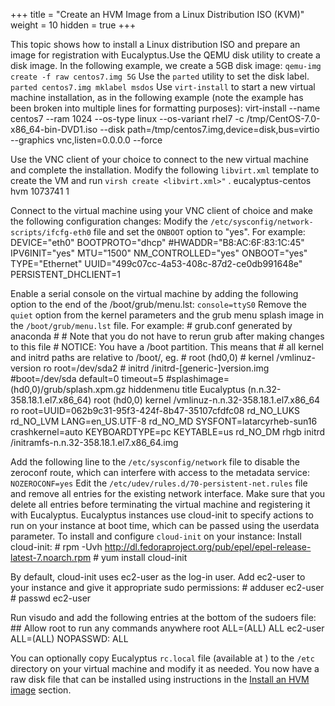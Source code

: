 +++
title = "Create an HVM Image from a Linux Distribution ISO (KVM)"
weight = 10
hidden = true
+++

This topic shows how to install a Linux distribution ISO and prepare an image for registration with Eucalyptus.Use the QEMU disk utility to create a disk image. In the following example, we create a 5GB disk image: `qemu-img create -f raw centos7.img 5G` Use the `parted` utility to set the disk label. `parted centos7.img mklabel msdos` Use `virt-install` to start a new virtual machine installation, as in the following example (note the example has been broken into multiple lines for formatting purposes): 
    virt-install --name centos7 --ram 1024 --os-type linux --os-variant rhel7 
     -c /tmp/CentOS-7.0-x86_64-bin-DVD1.iso --disk path=/tmp/centos7.img,device=disk,bus=virtio 
     --graphics vnc,listen=0.0.0.0 --force 

Use the VNC client of your choice to connect to the new virtual machine and complete the installation. Modify the following `libvirt.xml` template to create the VM and run `virsh create <libvirt.xml>"` . 
     <domain type='kvm'>
        <name>eucalyptus-centos</name>
        <os>
            <type>hvm</type>
        </os>
        <features>
            <acpi/>
        </features>
        <memory>1073741</memory>
        <vcpu>1</vcpu>
        <devices>
            <!--<emulator>/usr/bin/kvm</emulator>-->
            <disk type='file'>
                <source file='/tmp/centos7.img'/>
                <target dev='hda'/>
            </disk>
         <interface type='bridge'>
             <source bridge='br0'/>
             <model type='virtio'/>
         </interface>
            <graphics type='vnc' port='-1' autoport='yes' listen='0.0.0.0'/>
        </devices>
    </domain>

Connect to the virtual machine using your VNC client of choice and make the following configuration changes: Modify the `/etc/sysconfig/network-scripts/ifcfg-eth0` file and set the `ONBOOT` option to "yes". For example: 
    DEVICE="eth0"
    BOOTPROTO="dhcp"
    #HWADDR="B8:AC:6F:83:1C:45"
    IPV6INIT="yes"
    MTU="1500"
    NM_CONTROLLED="yes"
    ONBOOT="yes"
    TYPE="Ethernet"
    UUID="499c07cc-4a53-408c-87d2-ce0db991648e"
    PERSISTENT_DHCLIENT=1

Enable a serial console on the virtual machine by adding the following option to the end of the /boot/grub/menu.lst: `console=ttyS0` Remove the `quiet` option from the kernel parameters and the grub menu splash image in the `/boot/grub/menu.lst` file. For example: 
    # grub.conf generated by anaconda
    #
    # Note that you do not have to rerun grub after making changes to this file
    # NOTICE:  You have a /boot partition.  This means that
    #          all kernel and initrd paths are relative to /boot/, eg.
    #          root (hd0,0)
    #          kernel /vmlinuz-version ro root=/dev/sda2
    #          initrd /initrd-[generic-]version.img
    #boot=/dev/sda
    default=0
    timeout=5
    #splashimage=(hd0,0)/grub/splash.xpm.gz
    hiddenmenu
    title Eucalyptus (n.n.32-358.18.1.el7.x86_64)
    	root (hd0,0)
    	kernel /vmlinuz-n.n.32-358.18.1.el7.x86_64 ro root=UUID=062b9c31-95f3-424f-8b47-35107cfdfc08 rd_NO_LUKS rd_NO_LVM LANG=en_US.UTF-8 rd_NO_MD SYSFONT=latarcyrheb-sun16 crashkernel=auto  KEYBOARDTYPE=pc KEYTABLE=us rd_NO_DM rhgb
    	initrd /initramfs-n.n.32-358.18.1.el7.x86_64.img

Add the following line to the `/etc/sysconfig/network` file to disable the zeroconf route, which can interfere with access to the metadata service: `NOZEROCONF=yes` Edit the `/etc/udev/rules.d/70-persistent-net.rules` file and remove all entries for the existing network interface. Make sure that you delete all entries before terminating the virtual machine and registering it with Eucalyptus. Eucalyptus instances use cloud-init to specify actions to run on your instance at boot time, which can be passed using the userdata parameter. To install and configure `cloud-init` on your instance: Install cloud-init: 
    # rpm -Uvh http://dl.fedoraproject.org/pub/epel/epel-release-latest-7.noarch.rpm
    # yum install cloud-init

By default, cloud-init uses ec2-user as the log-in user. Add ec2-user to your instance and give it appropriate sudo permissions: 
     # adduser ec2-user
     # passwd ec2-user

Run visudo and add the following entries at the bottom of the sudoers file: 
    ## Allow root to run any commands anywhere
         root    ALL=(ALL)       ALL 
         ec2-user        ALL=(ALL)       NOPASSWD: ALL  

You can optionally copy Eucalyptus `rc.local` file (available at [](https://github.com/eucalyptus/Eucalyptus-Scripts/blob/master/rc.local) ) to the `/etc` directory on your virtual machine and modify it as needed. You now have a raw disk file that can be installed using instructions in the [Install an HVM image](img_task_install_hvm_image.dita#img_task_install_hvm_image) section. 